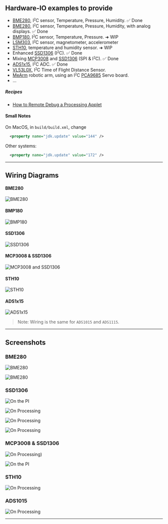 ## Hardware-IO examples to provide

- [BME280](https://www.adafruit.com/product/2652), I<small><sup>2</sup></small>C sensor, Temperature, Pressure, Humidity. &#9989; Done
- [BME280](https://www.adafruit.com/product/2652), I<small><sup>2</sup></small>C sensor, Temperature, Pressure, Humidity, with analog displays. &#9989; Done
- [BMP180](https://www.adafruit.com/product/1603), I<small><sup>2</sup></small>C sensor, Temperature, Pressure.  &#10140; WIP
- [LSM303](https://www.adafruit.com/product/1120), I<small><sup>2</sup></small>C sensor, magnetometer, accelerometer
- [STH10](https://www.adafruit.com/product/1298), temperature and humidity sensor.  &#10140; WIP
- Enhanced [SSD1306](https://www.adafruit.com/product/3527) (I<small><sup>2</sup></small>C). &#9989; Done
- Mixing [MCP3008](https://www.adafruit.com/product/856) and [SSD1306](https://www.adafruit.com/product/3527) (SPI & I<small><sup>2</sup></small>C). &#9989; Done
- [ADS1x15](https://www.adafruit.com/product/1083), I<small><sup>2</sup></small>C ADC. &#9989; Done
- [VL53L0X](https://www.adafruit.com/product/3317), I<small><sup>2</sup></small>C Time of Flight Distance Sensor.
- [MeArm](https://shop.mime.co.uk/collections/mearm/products/mearm-your-robot-nuka-cola-blue?variant=4766020165) robotic arm, using an I<small><sup>2</sup></small>C [PCA9685](https://www.adafruit.com/product/815) Servo board.
- ...

##### Recipes
- [How to Remote Debug a Processing Applet](./remote.debug/RemoteDebug.md)

#### Small Notes
On MacOS, in `build/build.xml`, change
```xml
  <property name="jdk.update" value="144" />
```
Other systems:
```xml
  <property name="jdk.update" value="172" />
```

---

## Wiring Diagrams
#### BME280
![BME280](./I2CBME280/setup.png)

#### BMP180
![BMP180](./I2CBMP180/setup.png)

#### SSD1306
![SSD1306](../SampleApps/I2CSSD1306/RPi.SSD1306_bb.png)

#### MCP3008 & SSD1306
![MCP3008 and SSD1306](../SampleApps/I2CandSPI/RPi.SSD1306.MCP3008_bb.png)

#### STH10
![STH10](./GPIOSTH10/setup.png)

#### ADS1x15
![ADS1x15](./I2CADS1x15/setup.png)

> Note: Wiring is the same for `ADS1015` and `ADS1115`.

---

## Screenshots
### BME280
![BME280](../SampleApps/I2CBME280/rpi.snapshot.png)

![BME280](../SampleApps/I2CBME280_UI/analog.png)

### SSD1306
![On the PI](../SampleApps/I2CSSD1306/rpi.ssd1306.jpg)

![On Processing](../SampleApps/I2CSSD1306/screenshot.01.png)

![On Processing](../SampleApps/I2CSSD1306/screenshot.02.png)

![On Processing](../SampleApps/I2CSSD1306/screenshot.03.png)

### MCP3008 & SSD1306
![On Processing](../SampleApps/I2CandSPI/RPi.desktop.I2C.SPI.png))

![On the PI](../SampleApps/I2CandSPI/Rpi.SPI.I2C.jpg)

### STH10
![On Processing](../SampleApps/GPIOSTH10/sth10.at.work.png)

### ADS1015
![On Processing](../SampleApps/I2CADS1x15/Potentiometer.png)


---
